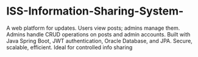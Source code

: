 # ISS-Information-Sharing-System-
A web platform for updates. Users view posts; admins manage them. Admins handle CRUD operations on posts and admin accounts. Built with Java Spring Boot, JWT authentication, Oracle Database, and JPA. Secure, scalable, efficient. Ideal for controlled info sharing
